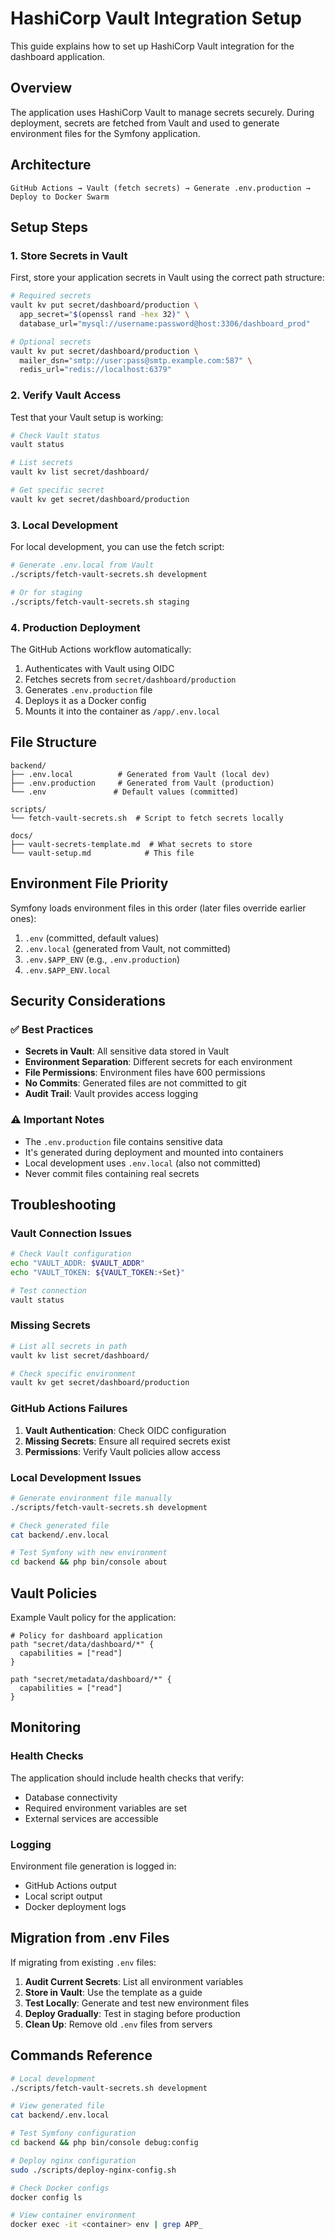 # HashiCorp Vault Integration Setup

This guide explains how to set up HashiCorp Vault integration for the dashboard application.

## Overview

The application uses HashiCorp Vault to manage secrets securely. During deployment, secrets are fetched from Vault and used to generate environment files for the Symfony application.

## Architecture

```
GitHub Actions → Vault (fetch secrets) → Generate .env.production → Deploy to Docker Swarm
```

## Setup Steps

### 1. Store Secrets in Vault

First, store your application secrets in Vault using the correct path structure:

```bash
# Required secrets
vault kv put secret/dashboard/production \
  app_secret="$(openssl rand -hex 32)" \
  database_url="mysql://username:password@host:3306/dashboard_prod"

# Optional secrets
vault kv put secret/dashboard/production \
  mailer_dsn="smtp://user:pass@smtp.example.com:587" \
  redis_url="redis://localhost:6379"
```

### 2. Verify Vault Access

Test that your Vault setup is working:

```bash
# Check Vault status
vault status

# List secrets
vault kv list secret/dashboard/

# Get specific secret
vault kv get secret/dashboard/production
```

### 3. Local Development

For local development, you can use the fetch script:

```bash
# Generate .env.local from Vault
./scripts/fetch-vault-secrets.sh development

# Or for staging
./scripts/fetch-vault-secrets.sh staging
```

### 4. Production Deployment

The GitHub Actions workflow automatically:

1. Authenticates with Vault using OIDC
2. Fetches secrets from `secret/dashboard/production`
3. Generates `.env.production` file
4. Deploys it as a Docker config
5. Mounts it into the container as `/app/.env.local`

## File Structure

```
backend/
├── .env.local          # Generated from Vault (local dev)
├── .env.production     # Generated from Vault (production)
└── .env               # Default values (committed)

scripts/
└── fetch-vault-secrets.sh  # Script to fetch secrets locally

docs/
├── vault-secrets-template.md  # What secrets to store
└── vault-setup.md            # This file
```

## Environment File Priority

Symfony loads environment files in this order (later files override earlier ones):

1. `.env` (committed, default values)
2. `.env.local` (generated from Vault, not committed)
3. `.env.$APP_ENV` (e.g., `.env.production`)
4. `.env.$APP_ENV.local`

## Security Considerations

### ✅ Best Practices

- **Secrets in Vault**: All sensitive data stored in Vault
- **Environment Separation**: Different secrets for each environment
- **File Permissions**: Environment files have 600 permissions
- **No Commits**: Generated files are not committed to git
- **Audit Trail**: Vault provides access logging

### ⚠️ Important Notes

- The `.env.production` file contains sensitive data
- It's generated during deployment and mounted into containers
- Local development uses `.env.local` (also not committed)
- Never commit files containing real secrets

## Troubleshooting

### Vault Connection Issues

```bash
# Check Vault configuration
echo "VAULT_ADDR: $VAULT_ADDR"
echo "VAULT_TOKEN: ${VAULT_TOKEN:+Set}"

# Test connection
vault status
```

### Missing Secrets

```bash
# List all secrets in path
vault kv list secret/dashboard/

# Check specific environment
vault kv get secret/dashboard/production
```

### GitHub Actions Failures

1. **Vault Authentication**: Check OIDC configuration
2. **Missing Secrets**: Ensure all required secrets exist
3. **Permissions**: Verify Vault policies allow access

### Local Development Issues

```bash
# Generate environment file manually
./scripts/fetch-vault-secrets.sh development

# Check generated file
cat backend/.env.local

# Test Symfony with new environment
cd backend && php bin/console about
```

## Vault Policies

Example Vault policy for the application:

```hcl
# Policy for dashboard application
path "secret/data/dashboard/*" {
  capabilities = ["read"]
}

path "secret/metadata/dashboard/*" {
  capabilities = ["read"]
}
```

## Monitoring

### Health Checks

The application should include health checks that verify:

- Database connectivity
- Required environment variables are set
- External services are accessible

### Logging

Environment file generation is logged in:

- GitHub Actions output
- Local script output
- Docker deployment logs

## Migration from .env Files

If migrating from existing `.env` files:

1. **Audit Current Secrets**: List all environment variables
2. **Store in Vault**: Use the template as a guide
3. **Test Locally**: Generate and test new environment files
4. **Deploy Gradually**: Test in staging before production
5. **Clean Up**: Remove old `.env` files from servers

## Commands Reference

```bash
# Local development
./scripts/fetch-vault-secrets.sh development

# View generated file
cat backend/.env.local

# Test Symfony configuration
cd backend && php bin/console debug:config

# Deploy nginx configuration
sudo ./scripts/deploy-nginx-config.sh

# Check Docker configs
docker config ls

# View container environment
docker exec -it <container> env | grep APP_
``` 